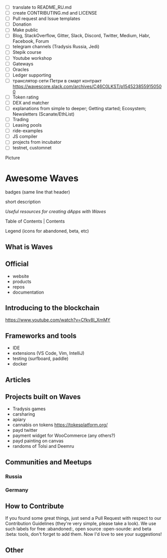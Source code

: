 - [ ] translate to README_RU.md
- [ ] create CONTRIBUTING.md and LICENSE
- [ ] Pull request and Issue templates
- [ ] Donation
- [ ] Make public
- [ ] Blog, StackOverflow, Gitter, Slack, Discord, Twitter, Medium, Habr, Facebook, Forum
- [ ] telegram channels (Tradysis Russia, Jedi)
- [ ] Stepik course
- [ ] Youtube workshop
- [ ] Gateways
- [ ] Oracles
- [ ] Ledger supporting
- [ ] транслятор сети Петри в смарт контракт https://wavescore.slack.com/archives/C46C0LKST/p1545238559150500
- [ ] Token rating
- [ ] DEX and matcher
- [ ] explanations from simple to deeper; Getting started; Ecosystem; Newsletters (Scanate/EthList)
- [ ] Trading
- [ ] Leasing pools
- [ ] ride-examples
- [ ] JS compiler
- [ ] projects from incubator
- [ ] testnet, customnet

Picture

# Awesome Waves

badges (same line that header)

short description

_Useful resources for creating dApps with Waves_

Table of Contents | Contents

Legend (icons for abandoned, beta, etc)

## What is Waves

## Official

- website
- products
- repos
- documentation

## Introducing to the blockchain

https://www.youtube.com/watch?v=Cfkv8I_XmMY

## Frameworks and tools

- IDE
- extensions (VS Code, Vim, IntelliJ)
- testing (surfboard, paddle)
- docker

## Articles

## Projects built on Waves

- Tradysis games
- carsharing
- apiary
- cannabis on tokens https://tokesplatform.org/
- payd twitter
- payment widget for WooCommerce (any others?)
- payd painting on canvas
- randoms of Tolsi and Deemru

## Communities and Meetups

### Russia

### Germany

## How to Contribute

If you found some great things, just send a Pull Request with respect to our Contribution Guidelines (they're very simple, please take a look). We use such labels for free :abandoned:, open source :open-sourde: and beta :beta: tools, don't forget to add them. Now I'd love to see your suggestions!

## Other

